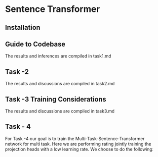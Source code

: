 # Sentence Transformer

## Installation 

## Guide to Codebase

The results and inferences are compiled in task1.md 

<!-- ## Task -1


For the sentence Transformer the model , the overall sentence transformer looks like as following:

\\ add image

It consists of the following components :

1. A BPE based GPT tokenizer
2. A pretrained GPTNEOModel as the transformer backbone. The core advantage behind using the GPTNEOModel is because of :
	
	a. It uses the **Rotary Positional Embeddings** as the embeddings layer. This embedding layer brings an added advantage of understanding of relative positions amongst the tokens.
	
	b. The  <Add more good things about the model>
3. An added pooling layer >


We tested the model on the following test sentences and have used **PCA** and **t-SNE** for visualisation as depicted in the table :

Visualisation using PCA            |  Visualisation using t-SNE
:-------------------------:|:-------------------------:
![](images/part_1_pca_visualisation.jpg)  |  ![](images/part_1_tsne_visualisation.jpg)



We can observe the words having similar semantic meanings and features are closer in the plots as compared to other sentences. -->


## Task -2

The results and discussions are compiled in task2.md

<!-- For this part and we have created a dummy dataset consisting of 5 sentences locatated in 'data/dummy_data.json'

Also for this part, we have chosen the following tasks for Multi-Task Learning Framework

1. Sentence classification for sentiment (Output Dim: **4**) , it could belong to one of the four labels : [["travel", "technology", "politics", "other"] 
2. Named entity Recognition at token level for the sentences (Output Dim : **9**) i.e each token could fall into : 0: "O",
    1: "B-PERSON",
    2: "I-PERSON",
    3: "B-LOC",
    4: "I-LOC",
    5: "B-ORG",
    6: "I-ORG",
    7: "B-DATE",
    8: "I-DATE",

Both the task share the same enocder however have different set of projection heads. This design was adopted to keep the model and to rely on the GPTNeoModel due to reasons mentioned in the part 1.

The overall model looks in the following way :

\image

We passed the sentences to the model to get the following output :


Since our projection head is untrained and randomly initialized, the model's output is not what we would expect. However we can see that the model, has correct output format and on further finetuning the model, one could expect it to perform better on the two tasks. -->






## Task -3 Training Considerations

The results and discussions are compiled in task3.md
<!-- ### 3.1 Freezing the Entire Network
- **Definition**  
  No parameters—neither backbone nor task heads—are updated during training.
- **Use case**  
  - Pure feature extraction: use the pretrained model “as is” and train external classifiers.  
  - Quick baseline to gauge out-of-the-box performance.
- **Pros**  
  - Zero risk of overfitting on small task data.  
  - Very fast training (no backprop).
- **Cons**  
  - No domain or label-space adaptation.  
  - Cannot train any heads internally if they are frozen too.

---

### 3.2 Freezing Only the Transformer Backbone
- **Definition**  
  Keep `encoder.backbone` frozen, but train both `classifier_A` and `ner_head`.
- **Use case**  
  - Linear probing: evaluate how well fixed pretrained embeddings support your tasks.  
  - Compute- or data-limited scenarios.
- **Pros**  
  - Efficient: only head parameters are updated.  
  - Stable: preserves pretrained representations.  
  - Easy to interpret: isolates the power of pretrained features.
- **Cons**  
  - If downstream tasks diverge from pretraining, fixed features may be suboptimal.  
  - Task heads alone may lack capacity to correct representation deficiencies.

---

### 3.3 Freezing Only One Task Head
- **Definition**  
  Freeze one head (e.g. `classifier_A`), while fine-tuning the backbone and the other head (`ner_head`), or vice versa.
- **Use case**  
  - Protecting a high-priority task from degradation when training on another.  
  - Sequential or continual learning workflows.
- **Pros**  
  - Selective plasticity: adapt to a new task without completely unlearning the frozen head.  
  - The frozen head regularizes shared representation learning.
- **Cons**  
  - Backbone updates may still hurt the frozen head’s performance if tasks conflict.  
  - Requires careful tuning (e.g., learning rates, gradient projection) to avoid negative transfer.

---

### 3.4 Transfer-Learning Strategy
1. **Choice of Pre-trained Model**  
   - _Lightweight iteration:_ `EleutherAI/gpt-neo-125M` (fast to train).  
   - _Higher capacity:_ consider larger GPT-Neo (1.3B) or “all-MiniLM” models for stronger embeddings.
2. **Layers to Freeze & Unfreeze**  
   1. **Stage 1 (Linear Probe):** Freeze all transformer layers; train only the heads.  
   2. **Stage 2:** Unfreeze the top 1–2 transformer blocks; fine-tune backbone + heads at a low learning rate (e.g. 1e-5).  
   3. **Stage 3 (Optional):** Gradually unfreeze lower layers (“gradual unfreezing”) while monitoring dev-set performance.
3. **Rationale**  
   - **Lower layers** capture general syntax/semantics—keep them frozen to retain robustness.  
   - **Higher layers** encode task-specific patterns—unfreeze them to adapt to your classification & NER distributions.  
   - Use **discriminative learning rates** (higher for heads, lower for backbone) to speed up head training and protect pretrained weights.

---

### Summary of Recommendations
- **Freeze everything** when you need raw embeddings or a baseline evaluation.  
- **Freeze only the backbone** for a fast linear-probe setup.  
- **Freeze one head** to safeguard an existing task while adapting to another.  
- **Transfer learning:** follow a staged unfreezing protocol with cautious learning rates and early stopping to balance adaptation vs. forgetting. -->


## Task - 4

For Task -4 our goal is to train the Multi-Task-Sentence-Transformer network for multi task. Here we are performing rating jointly training the projection heads with a low learning rate. We choose to do the following: <add reason>


